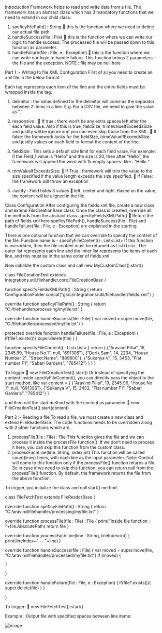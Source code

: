 Introduction
Framework helps to read and write data from a file. 
The framework has an abstract class which has 3 mandatory functions that we need to extend in our child class.
1.	speficyFilePath() : String
	this is the function where we need to define our actual file path
2.	handleSuccess(file : File)
	this is the function where we can write our logic to handle success. The processed file will be passed down to this function as parameter.
3.	handleFailure(file : File, e : Exception)
	this is the function where we can write our logic to handle failure. This function brings 2 parameters – the file and the exception.
NOTE : file may be null here

Part 1 :- Writing to file
XML Configuration
First of all you need to create an xml file in the below format.
 
Each <field> tag represents each item of the line and the entire fields must be wrapped inside the <fields> tag.
1.	delimitor : the value defined for the delimitor will come as the  separator between 2 items in a line. E.g. For a CSV file, we need to give the value as “,”
2.	responsive : 
	If true : there won’t be any extra spaces left after the each field value. Also if this is true, fieldSize, trimeValueIfExceedsSize and justify will be ignore and you can even skip those from the XML.
	If false: the framework looks for the fieldSize, trimeValueIfExceedsSize and justify values on each field to format the content of the line.

3.	fieldSize : This sets a default size limit for each field value. 
For example: if the Field_1 value is “Hello” and the size is 20, then after “Hello”, the framework will append the word with 15 empty spaces- like : “Hello               “ 
4.	trimValueIfExceedsSize: 
	If True : framework will trim the value to the size specified if the value length exceeds the size specified.
	If False: the framework will throw an exception
5.	Justify : Field holds 3 values  left, center and right. Based on the value, the content will be aligned in the file.

Class Configuration
After configuring the fields.xml file, create a new class and extend FileCreationBase class.
Once the class is created, override all the methods from the abstract class.
specifyFieldsXMLPath()  Return the path of fields.xml here
speficyFilePath(), handleSuccess(file : File) and handleFailure(file : File, e : Exception)  are explained in the starting. 

There is one optional function that we can override to specify the content of the file. 
Function name is - specifyFileContent() : List<List<Object>> 
If this function is overridden, then the file content must be returned as List<List<String>>.
The outer list represents each line and the inner list represents the items of each line, and this must be in the same order of fields.xml

Now initialize the custom class and call 
new MyCustomClass().start()

class FileCreationTest extends integrations.util.filehandler.core.FileCreationBase {

  function specifyFieldsXMLPath() : String {
         return ConfigurationFolder.concat("gsrc/integrations/util/filehandler/fields.xml")
  }

  override function speficyFilePath() : String {
         return "C:/filehandler/processing/myfile.txt"
  }

  override function handleSuccess(file : File) {
         var moved = super.move(file, "C:/filehandler/processed/myfile.txt")
  }

  protected override function handleFailure(file : File, e : Exception) {
         if(file?.exists()){
           super.delete(file)
         }
  }

  function specifyFileContent() : List<List<Object>> {
         return {
             {"Aravind Pillai", 19, 2345.99, "House No 1", null, "691306"},
             {"Derik Sam", 14, 2234, "House Number 2", "Street Name", "889900"},
             {"Sukanya V", 15, 3453, "Flat number F1", "Sabari Gardens", "785412"}
         }
  }
}

To trigger  new FileCreationTest().start()
Or instead of specifying the content inside specifyFileContent(), you can directly pass the object to the start method, like
var content = {
        {"Aravind Pillai", 19, 2345.99, "House No 1", null, "691306"},
        {"Sukanya V", 15, 3453, "Flat number F1", "Sabari Gardens", "785412"}
    }

and then call the start method with the content as parameter  new FileCreationTest().start(content)


















Part 2 :- Reading a file
To read a file, we must create a new class and extend FileReaderBase.
The code functions needs to be overridden along with 2 other functions which are, 
1.	processFile(file : File) : File
This function gives the file and we can process it inside the processFile function(). If we don’t need to process it here, you can skip this function from the custom class.
2.	processEachLine(line: String, index:int)
This function will be called count(lines) times, with each line as the input parameter. 
Note: Control will come to this function only if the processFile() function returns a file. So in case if we need to skip this function, you can return null from the processFile() function. 
By default, the framework returns the file from the above function.

To trigger, just initialize the class and call start() method.


























class FileFetchTest extends FileReaderBase {


  override function speficyFilePath() : String {
    return "C:/aravind/filehandler/processing/myfile.txt"
  }


  override function processFile(file : File)  : File {
    print("inside file function : "+file.AbsolutePath)
    return file
  }


  override function processEachLine(line : String, lineIndex:int) {
    print(lineIndex+" -- "+line)
  }


  override function handleSuccess(file : File) {
    var moved = super.move(file, "C:/aravind/filehandler/processed/myfile.txt")
    if (moved) {
      
    }
  }


  override function handleFailure(file : File, e : Exception) {
    if(file?.exists()){
      super.delete(file)
    }
  }


}

To trigger:  new FileFetchTest().start()

Example : Output file with specified spaces between line items:
 
![image](https://github.com/aravindrpillai/FileHandler-Framework/assets/24803891/52976309-cb8f-48a6-b493-78cc70aa08da)
